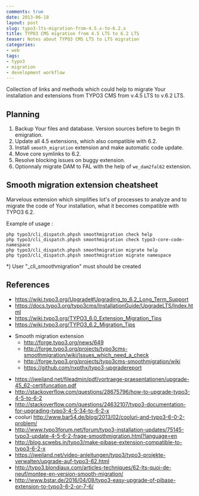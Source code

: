 ```yaml
--- 
comments: true 
date: 2013-06-18 
layout: post 
slug: typo3-lts-migration-from-4.5.x-to-6.2.x 
title: TYPO3 CMS migration from 4.5 LTS to 6.2 LTS
teaser: Notes about TYPO3 CMS LTS to LTS migration
categories: 
- web 
tags: 
- typo3
- migration
- development workflow
---
```


Collection of links and methods which could help to migrate Your installation and extensions from TYPO3 CMS from v.4.5 LTS to v.6.2 LTS.

## Planning

1. Backup Your files and database. Version sources before to begin th emigration.
2. Update all 4.5 extensions, which also compatible with 6.2.
3. Install `smooth_migration` extension and make automatic code update.
4. Move core symlinks to 6.2.
5. Resolve blocking issues on buggy extension.
6. Optionnaly migrate DAM to FAL with the help of `we_dam2fal62` extension.

## Smooth migration extension cheatsheet

Marvelous extension which simplifies lot's of processes to analyze and to migrate the code of Your installation, what it becomes compatible with TYPO3 6.2.

Example of usage :

    php typo3/cli_dispatch.phpsh smoothmigration check help
    php typo3/cli_dispatch.phpsh smoothmigration check typo3-core-code-namespace
    php typo3/cli_dispatch.phpsh smoothmigration migrate help
    php typo3/cli_dispatch.phpsh smoothmigration migrate namespace

*) User "_cli_smoothmigration" must should be created

## References

* https://wiki.typo3.org/Upgrade#Upgrading_to_6.2_Long_Term_Support
* https://docs.typo3.org/typo3cms/InstallationGuide/UpgradeLTS/Index.html
* https://wiki.typo3.org/TYPO3_6.0_Extension_Migration_Tips
* https://wiki.typo3.org/TYPO3_6.2_Migration_Tips
- Smooth migration extension
  * http://forge.typo3.org/news/649
  * http://forge.typo3.org/projects/typo3cms-smoothmigration/wiki/Issues_which_need_a_check
  * http://forge.typo3.org/projects/typo3cms-smoothmigration/wiki
  * https://github.com/nxpthx/typo3-upgradereport
* https://jweiland.net/fileadmin/pdf/vortraege-praesentationen/upgrade-45_62-certifuncation.pdf
* http://stackoverflow.com/questions/28675796/how-to-upgrade-typo3-4-5-to-6-2
* http://stackoverflow.com/questions/24632107/typo3-documentation-for-upgrading-typo3-4-5-34-to-6-2-x
* cooluri http://www.bar54.de/blog/2013/02/cooluri-and-typo3-6-0-2-problem/
* http://www.typo3forum.net/forum/typo3-installation-updates/75145-typo3-update-4-5-6-2-frage-smoothmigration.html?language=en
* http://blog.scwebs.in/typo3/make-pibase-extension-compatible-to-typo3-6-2-x
* https://jweiland.net/video-anleitungen/typo3/typo3-projekte-verwalten/upgrade-auf-typo3-62.html
* http://typo3.blondiaux.com/articles-techniques/62-lts-quoi-de-neuf/montee-en-version-smooth-migration/
* http://www.bstar.de/2016/04/08/typo3-easy-upgrade-of-pibase-extension-to-typo3-6-2-or-7-6/
